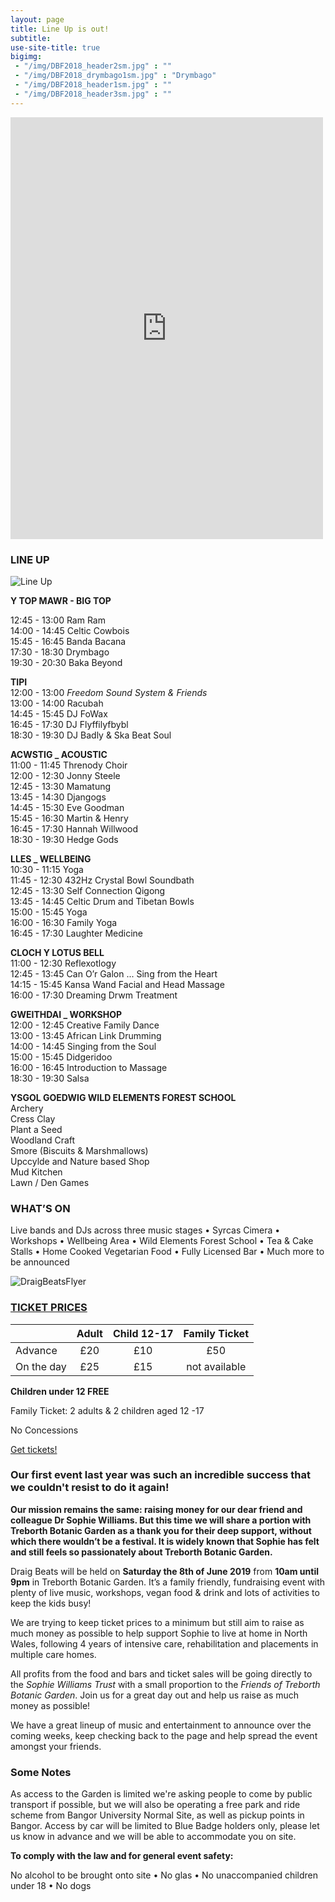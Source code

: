 ```yaml
---
layout: page
title: Line Up is out!
subtitle: 
use-site-title: true
bigimg:
 - "/img/DBF2018_header2sm.jpg" : ""
 - "/img/DBF2018_drymbago1sm.jpg" : "Drymbago"
 - "/img/DBF2018_header1sm.jpg" : ""
 - "/img/DBF2018_header3sm.jpg" : ""
---
```


<iframe src="https://www.facebook.com/plugins/post.php?href=https%3A%2F%2Fwww.facebook.com%2FDraigBeats%2Fposts%2F2376090615967956&width=500" width="500" height="675" style="border:none;overflow:hidden" scrolling="no" frameborder="0" allowTransparency="true" allow="encrypted-media"></iframe>

### LINE UP


![Line Up](/img/LineUp.jpg)

**Y TOP MAWR - BIG TOP**

12:45 - 13:00 Ram Ram  
14:00 - 14:45 Celtic Cowbois  
15:45 - 16:45 Banda Bacana  
17:30 - 18:30 Drymbago  
19:30 - 20:30 Baka Beyond  

**TIPI**  
12:00 - 13:00 *Freedom Sound System & Friends*  
13:00 - 14:00 Racubah  
14:45 - 15:45 DJ FoWax  
16:45 - 17:30 DJ Flyffilyfbybl  
18:30 - 19:30 DJ Badly & Ska Beat Soul  

**ACWSTIG _ ACOUSTIC**  
11:00 - 11:45 Threnody Choir  
12:00 - 12:30 Jonny Steele  
12:45 - 13:30 Mamatung  
13:45 - 14:30 Djangogs  
14:45 - 15:30 Eve Goodman  
15:45 - 16:30 Martin & Henry  
16:45 - 17:30 Hannah Willwood  
18:30 - 19:30 Hedge Gods  

**LLES _ WELLBEING**  
10:30 - 11:15 Yoga  
11:45 - 12:30 432Hz Crystal Bowl Soundbath  
12:45 - 13:30 Self Connection Qigong  
13:45 - 14:45 Celtic Drum and Tibetan Bowls  
15:00 - 15:45 Yoga  
16:00 - 16:30 Family Yoga  
16:45 - 17:30 Laughter Medicine  

**CLOCH Y LOTUS BELL**  
11:00 - 12:30 Reflexotlogy  
12:45 - 13:45 Can O’r Galon ... Sing from the Heart  
14:15 - 15:45 Kansa Wand Facial and Head Massage  
16:00 - 17:30 Dreaming Drwm Treatment  

**GWEITHDAI _ WORKSHOP**  
12:00 - 12:45 Creative Family Dance  
13:00 - 13:45 African Link Drumming  
14:00 - 14:45 Singing from the Soul  
15:00 - 15:45 Didgeridoo  
16:00 - 16:45 Introduction to Massage  
18:30 - 19:30 Salsa  

**YSGOL GOEDWIG WILD ELEMENTS FOREST SCHOOL**  
Archery  
Cress Clay  
Plant a Seed  
Woodland Craft  
Smore (Biscuits & Marshmallows)  
Upccylde and Nature based Shop  
Mud Kitchen  
Lawn / Den Games  

### WHAT’S ON  

Live bands and DJs across three music stages • Syrcas Cimera • Workshops • Wellbeing Area • Wild Elements Forest School • Tea & Cake Stalls • Home Cooked Vegetarian Food • Fully Licensed Bar • Much more to be announced

![DraigBeatsFlyer](/img/DRAIG_BEATS_A6_19.jpg)


### [TICKET PRICES](https://draigbeats2019.brownpapertickets.com)


|           | **Adult**        | **Child 12-17** | **Family Ticket**|
|-----------|:----------------:|:---------------:|:----------------:|
|Advance    | £20              | £10             | £50              |
|On the day | £25              | £15             | not available    |


**Children under 12 FREE**

Family Ticket: 2 adults & 2 children aged 12 -17

No Concessions

[Get tickets!](https://draigbeats2019.brownpapertickets.com)


### Our first event last year was such an incredible success that we couldn't resist to do it again!

**Our mission remains the same: raising money for our dear friend and colleague Dr Sophie Williams. But this time we will share a portion with Treborth Botanic Garden as a thank you for their deep support, without which there wouldn’t be a festival. It is widely known that Sophie has felt and still feels so passionately about Treborth Botanic Garden.**

Draig Beats will be held on **Saturday the 8th of June 2019** from **10am until 9pm** in Treborth Botanic Garden. It’s a family friendly, fundraising event with plenty of live music, workshops, vegan food & drink and lots of activities to keep the kids busy!

We are trying to keep ticket prices to a minimum but still aim to raise as much money as possible to help support Sophie to live at home in North Wales, following 4 years of intensive care, rehabilitation and placements in multiple care homes.

All profits from the food and bars and ticket sales will be going directly to the *Sophie Williams Trust* with a small proportion to the *Friends of Treborth Botanic Garden*. Join us for a great day out and help us raise as much money as possible!

We have a great lineup of music and entertainment to announce over the coming weeks, keep checking back to the page and help spread the event amongst your friends.
 
### Some Notes

As access to the Garden is limited we're asking people to come by public transport if possible, but we will also be operating a free park and ride scheme from Bangor University Normal Site, as well as pickup points in Bangor. Access by car will be limited to Blue Badge holders only, please let us know in advance and we will be able to accommodate you on site.

**To comply with the law and for general event safety:**

No alcohol to be brought onto site • No glas • No unaccompanied children under 18 • No dogs
